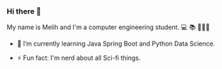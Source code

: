 ### Hi there 👋

My name is Melih and I'm a computer engineering student. 💻 📚 👨🏻‍🎓

- 🌱 I’m currently learning Java Spring Boot and Python Data Science.

- ⚡ Fun fact: I'm nerd about all Sci-fi things.

<!--
**m24ih/m24ih** is a ✨ _special_ ✨ repository because its `README.md` (this file) appears on your GitHub profile.

Here are some ideas to get you started:

- 🔭 I’m currently working on ...
- 🌱 I’m currently learning ...
- 👯 I’m looking to collaborate on ...
- 🤔 I’m looking for help with ...
- 💬 Ask me about ...
- 📫 How to reach me: ...
- 😄 Pronouns: ...
- ⚡ Fun fact: ...
-->

